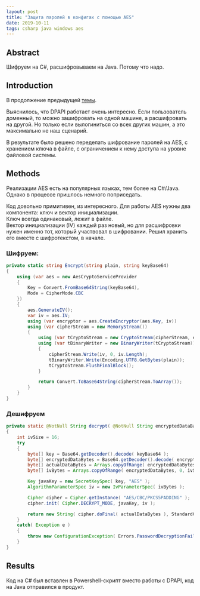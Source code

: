 ```yaml
---
layout: post
title: "Защита паролей в конфигах с помощью AES"
date: 2019-10-11
tags: csharp java windows aes
---
```


## Abstract

Шифруем на C#, расшифровываем на Java. Потому что надо.


## Introduction

В продолжение предыдущей [темы](https://redmanmale.com/all/programming/2019/01/27/dpapi.html).

Выяснилось, что DPAPI работает очень интересно. Если пользователь доменный, то можно зашифровать на одной машине, а расшифровать на другой. Но только если вылогиниться со всех других машин, а это максимально не наш сценарий.

В результате было решено переделать шифрование паролей на AES, с хранением ключа в файле, с ограничением к нему доступа на уровне файловой системы.


## Methods

Реализации AES есть на популярных языках, тем более на C#/Java. Однако в процессе пришлось немного поприседать.

Код довольно примитивен, из интересного. Для работы AES нужны два компонента: ключ и вектор инициализации.  
Ключ всегда одинаковый, лежит в файле.  
Вектор инициализации (IV) каждый раз новый, но для расшифровки нужен именно тот, который участвовал в шифровании. Решил хранить его вместе с шифротекстом, в начале.

### Шифруем:

```csharp
private static string Encrypt(string plain, string keyBase64)
{
    using (var aes = new AesCryptoServiceProvider
    {
        Key = Convert.FromBase64String(keyBase64),
        Mode = CipherMode.CBC
    })
    {
        aes.GenerateIV();
        var iv = aes.IV;
        using (var encryptor = aes.CreateEncryptor(aes.Key, iv))
        using (var cipherStream = new MemoryStream())
        {
            using (var tCryptoStream = new CryptoStream(cipherStream, encryptor, CryptoStreamMode.Write))
            using (var tBinaryWriter = new BinaryWriter(tCryptoStream))
            {
                cipherStream.Write(iv, 0, iv.Length);
                tBinaryWriter.Write(Encoding.UTF8.GetBytes(plain));
                tCryptoStream.FlushFinalBlock();
            }

            return Convert.ToBase64String(cipherStream.ToArray());
        }
    }
}
```

### Дешифруем

```java
private static @NotNull String decrypt( @NotNull String encryptedDataBase64, @NotNull String keyBase64 ) throws ConfigurationException
{
    int ivSize = 16;
    try
    {
        byte[] key = Base64.getDecoder().decode( keyBase64 );
        byte[] encryptedDataBytes = Base64.getDecoder().decode( encryptedDataBase64 );
        byte[] actualDataBytes = Arrays.copyOfRange( encryptedDataBytes, ivSize, encryptedDataBytes.length );
        byte[] ivBytes = Arrays.copyOfRange( encryptedDataBytes, 0, ivSize );

        Key javaKey = new SecretKeySpec( key, "AES" );
        AlgorithmParameterSpec iv = new IvParameterSpec( ivBytes );

        Cipher cipher = Cipher.getInstance( "AES/CBC/PKCS5PADDING" );
        cipher.init( Cipher.DECRYPT_MODE, javaKey, iv );

        return new String( cipher.doFinal( actualDataBytes ), StandardCharsets.UTF_8 );
    }
    catch( Exception e )
    {
        throw new ConfigurationException( Errors.PasswordDecryptionFailed, e, e.getMessage() );
    }
}
```

## Results

Код на C# был вставлен в Powershell-скрипт вместо работы с DPAPI, код на Java отправился в продукт.
